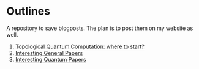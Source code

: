 # Outlines
A repository to save blogposts. The plan is to post them on my website as well. 
1. <a href="https://github.com/MobiusFatimah/QC/blob/master/TQC.md"> Topological Quantum Computation: where to start?</a>
2. <a href="https://github.com/MobiusFatimah/QC/blob/master/interesting_papers.md"> Interesting General Papers</a>
3. <a href="https://github.com/MobiusFatimah/QC/blob/master/interesting_quantum_papers.md"> Interesting Quantum Papers</a>

